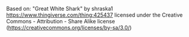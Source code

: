 Based on:
"Great White Shark" by shraska1 
https://www.thingiverse.com/thing:425437
licensed under the Creative Commons - Attribution - Share Alike license (https://creativecommons.org/licenses/by-sa/3.0/)